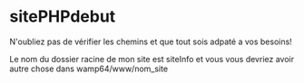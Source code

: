 # sitePHPdebut
N'oubliez pas de vérifier les chemins et que tout sois adpaté a vos besoins!

Le nom du dossier racine de mon site est siteInfo et vous vous devriez avoir autre chose dans wamp64/www/nom_site
